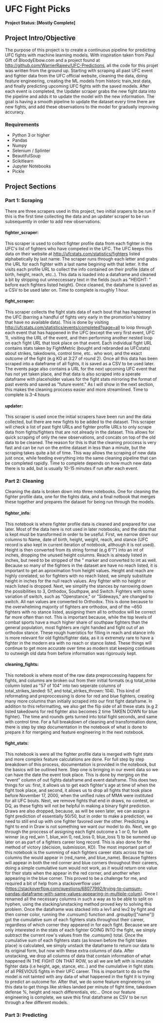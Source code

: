 # UFC Fight Picks

#### Project Status: [Mostly Complete]

## Project Intro/Objective
The purpose of this project is to create a continuous pipeline for predicting UFC fights with machine learning models. With inspiration taken from Paul Gift of BloodyElbow.com and a project found at http://github.com/WarrierRajeev/UFC-Predictions, all the code for this projet was written from the ground up. Starting with scraping all past UFC event and fighter data from the UFC official website, cleaning the data, doing feature engineering, creating the ML models from historic train_test data, and finally predicting upcoming UFC fights with the saved models. After each event is completed, the Updater scraper grabs the new fight data into the pipeline and adds it to update the model with the new information. The goal is having a smooth pipeline to update the dataset every time there are new fights, and add these observations to the model for gradually improving accuracy.


### Requirements
* Python 3 or higher
* Pandas
* Numpy
* Selenium / Splinter
* BeautifulSoup
* Scikitlearn
* Jupyter Notebooks
* Pickle 

## Project Sections

### Part 1: Scraping
There are three scrapers used in this project, two initial srapers to be run if this is the first time collecting the data and an updater scraper to be run subsequently in order to add new observations.
#### fighter_scraper:
This scraper is used to collect fighter profile data from each fighter in the UFC's list of fighters who have competed in the UFC. The UFC keeps this data on their website at http://ufcstats.com/statistics/fighters listed alphabetically by last name. The scraper runs through each letter and grabs the URL for each fighter with a last name begining with that letter. It the visits each profile URL to collect the info contained on their profile (date of birth, height, reach, etc..). This data is loaded into a dataframe and cleaned a bit by stripping out unneccessary text in the fields (such as "HEIGHT: " before each fighters listed height). Once cleaned, the dataframe is saved as a CSV to be used later on. Time to complete is roughly 1 hour.
#### fight_scraper:
This scraper collects the fight stats data of each bout that has happened in the UFC (barring a handful of fights very early in the promotion's history that have no available data). This is done by visiting http://ufcstats.com/statistics/events/completed?page=all to loop through each event that has happened in the UFC (except the very first event, UFC 1), visiting the URL of the event, and then performing another nested loop on each fight URL that took place on that event. Each individual fight URL contains stats taken by FightMetric (bought and rebranded as UFCstats) about strikes, takedowns, control time, etc.. who won, and the exact outcome of the fight (e.g KO at 3:27 of round 2). Once all this data has been scraped into a dateframe of all fights, it is saved as a CSV to be used later. The events page also contains a URL for the next upcoming UFC event that has not yet taken place, and that data is also scraped into a sperate dataframe with placeholder values for the fight stats mirroring the format of past events and saved as "future event." As I will show in the next section, this makes the cleaning proccess easier and more streamlined. Time to complete is 3-4 hours
#### updater:
This scraper is used once the initial scrapers have been run and the data collected, but there are new fights to be added to the dataset. This scraper will check a list of past fight URLs and fighter profile URLs to only scrape data from fights/fighters that are not already in the dataset. This allows for quick scraping of only the new observations, and concats on top of the old data to be cleaned. The reason for this is that the cleaning proccess is very fast and can be run on the entire dataset in less than a minute, but the scraping takes quite a bit of time. This way allows the scraping of new data just once, while feeding everything into the same cleaning pipeline that can be completed rapidly. Time to complete depends on how much new data there is to add, but is usually 10-15 minutes if run after each event.

### Part 2: Cleaning
Cleaning the data is broken down into three notebooks. One for cleaning the fighter profile data, one for the fights data, and a final notbook that merges these together and prepares the dataset for being run through the models.
#### fighter_info:
This notebook is where fighter profile data is cleaned and prepared for use later. Most of the data here is not used in later notebooks, and the data that is kept must be transformed in order to be useful. First, we narrow down our columns to Name, date of birth, height, weight, reach, and stance (UFC record is also kept in current iteration of notebook, although it is not used). Height is then converted from its string format (e.g 6'1") into an int of inches, dropping the unused height columns. Reach is already listed in inches, but need to be stripped of the " marker and converted to int as well. Because so many of the fighters in the dataset are have no reach listed, it is important to get an aproximation from height values. Height and reach are highly corelated, so for fighters with no reach listed, we simply substitute height in inches for the null reach values. Any fighter with no height or reach listed is dropped. Next, we simplify the stances by narrowing down the possibilities to 3, Orthodox, Southpaw, and Switch. Fighters with some variation of switch, such as "Openstance," or "Sideways," are changed to switch. All nan values are converted to Orthodox. This is done because to the overwhelming majority of fighters are orthodox, and of the ~650 fighters with no stance listed, assigning them all to orthodox will be correct far more often than not. This is important because, while the top levels of combat sports have a much higher share of southpaw fighters than the general population, most fighters are right handed and fight out of an orthodox stance. These rough hueristics for filling in reach and stance info is more relevant for old fights/fighter data, as it is extremely rare to have a fighter in the modern era with no reach or stance listed. These things will continue to get more accurate over time as modern stat keeping continues to outweigh old data from before information was rigorously kept.     
#### cleaning_fights:
This notebook is where most of the raw data preproccessing happens for fights, and columns are broken out from their initial formats (e.g total_strike column listed as "57 of 104" into two seperate columns of total_strikes_landed: 57, and total_strikes_thrown: 104). This kind of reformating and preproccessing is done for red and blue fighters, creating many more columns than initially scraped into our first fight dataframe. In addition to this reformatting, we also get the flip side of all these stats (e.g 2 listed takedowns for red fighter also becomes 2 time TAKEN DOWN for blue fighter). The time and rounds gets turned into total fight seconds, and same with control time. For a full breakdown of cleaning and transformation done, there is step by step documentation in the notebook of what is done to prepare it for mergeing and feature engineering in the next notebook.
#### fight_stats:
This notebook is were all the fighter profile data is merged with fight stats and more complex feature calculations are done. For full step by step breakdown of this process, documentation is provided in the notebook, but the basics will be outlined here. Step one is bringing in our event data so we can have the date the event took place. This is done by merging on the "event" column of out fights dataframe and event dataframe. This does two things for us: first, it allows us to get each fighter's age at time of when the fight took place, and second, it allows us to drop all fights that took place before November 17, 2000, when the unified rules of MMA were instituted for all UFC bouts. Next, we remove fights that end in draws, no contest, or DQ, as these fights will not be helpful in making a binary fight prediction. Draws are also dropped, because, as will be seen later, we can assign a fight prediction of essentially 50/50, but in order to make a prediction, we need to still end up with one fighter favored over the other. Predicting a fight to end in Draw is not something we want our model to do. Next, we go through the proccess of assigning each fight outcome a 1 or 0, for both winner (e.g red_win 1, blue_win 0, red_loss 0, blue_loss 1) to be summed up later on as part of a fighters career long record. This is also done for the method of victory (decision, submission, KO). The most important part of this notebook is the summing of each fighters career stats across the two columns the would appear in (red_name, and blue_name). Because fighters will appear in both the red corner and blue corners throughout their careers, doing a simple cumulative sum would not work, as it would return one value for their stats when the appear in the red corner, and another when appearing in the blue corner. This proved to be a chalenge for me, and required a bit of help from a stackoverflow user (https://stackoverflow.com/questions/68077992/trying-to-cumsum-pandas-dataframe-with-same-values-appearing-in-multiple-colum). Once I renamed all the necessary columns in such a way as to be able to split on hyphen, using the stacking/unstacking method proved key to solving this problem. Once the dataframe was stacked into a lev1 and lev2 by fight and then corner color, running the .cumsum() function and .groupby(["name"]) got the cumulative sum of each fighters stats throughout their career, regardless of which corner they appeared in for each fight. Because we are only interested in the stats of each fighter GOING INTO the fight, we simply subtract the current row's values from the .cumsum() total. Once the cumulative sum of each fighters stats (as known before the fight takes place) is calculated, we simply unstack the dataframe to return our data to its original form, but now with these extra columns of data. After unstacking, we drop all columns of data that contain information of what happened IN THE FIGHT ON THAT ROW, so all we are left with is imutable fighter data (i.e height, age, stance, etc..) and the cumulative in fight stats of all PREVIOUS fights in their UFC career. This is important to do so the model is not tainted with any data of what happened in the fight it is trying to predict an outcome for. After that, we do some feature engineering on this data to get things like strikes landed per minute of fight time, takedown defense %, height and reach differentials, etc... Once our feature engineering is complete, we save this final dataframe as CSV to be run through a few different models.

### Part 3: Predicting
